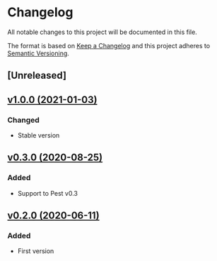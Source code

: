 # Changelog
All notable changes to this project will be documented in this file.

The format is based on [Keep a Changelog](http://keepachangelog.com/)
and this project adheres to [Semantic Versioning](http://semver.org/).

## [Unreleased]

## [v1.0.0 (2021-01-03)](https://github.com/pestphp/pest-plugin-laravel/compare/v0.3.0...v1.0.0)
### Changed
- Stable version

## [v0.3.0 (2020-08-25)](https://github.com/pestphp/pest-plugin-laravel/compare/v0.2.0...v0.3.0)
### Added
- Support to Pest v0.3

## [v0.2.0 (2020-06-11)](https://github.com/pestphp/pest-plugin-laravel/commit/a7d44316eda40be56465d34cb457953e508f4161)
### Added
- First version
